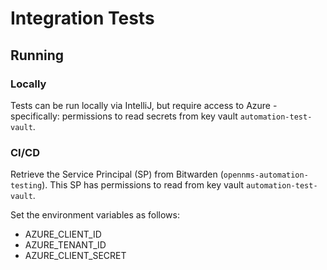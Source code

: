 # Integration Tests

## Running

### Locally
Tests can be run locally via IntelliJ, but require access to Azure - specifically: permissions to read secrets from key vault 
`automation-test-vault`. 

### CI/CD

Retrieve the Service Principal (SP) from Bitwarden (`opennms-automation-testing`). This SP has permissions to read from 
key vault `automation-test-vault`.

Set the environment variables as follows:

- AZURE_CLIENT_ID
- AZURE_TENANT_ID
- AZURE_CLIENT_SECRET
